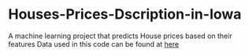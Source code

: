 # Houses-Prices-Dscription-in-Iowa
A machine learning project that predicts House prices based on their features
Data used in this code  can be found at [here](https://www.kaggle.com/datasets/dansbecker/home-data-for-ml-course)
